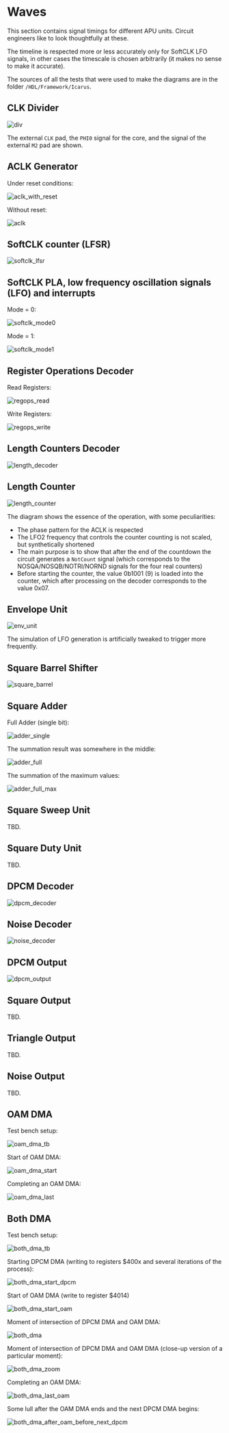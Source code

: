 # Waves

This section contains signal timings for different APU units. Circuit engineers like to look thoughtfully at these.

The timeline is respected more or less accurately only for SoftCLK LFO signals, in other cases the timescale is chosen arbitrarily (it makes no sense to make it accurate).

The sources of all the tests that were used to make the diagrams are in the folder `/HDL/Framework/Icarus`.

## CLK Divider

![div](/BreakingNESWiki/imgstore/apu/waves/div.png)

The external `CLK` pad, the `PHI0` signal for the core, and the signal of the external `M2` pad are shown.

## ACLK Generator

Under reset conditions:

![aclk_with_reset](/BreakingNESWiki/imgstore/apu/waves/aclk_with_reset.png)

Without reset:

![aclk](/BreakingNESWiki/imgstore/apu/waves/aclk.png)

## SoftCLK counter (LFSR)

![softclk_lfsr](/BreakingNESWiki/imgstore/apu/waves/softclk_lfsr.png)

## SoftCLK PLA, low frequency oscillation signals (LFO) and interrupts

Mode = 0:

![softclk_mode0](/BreakingNESWiki/imgstore/apu/waves/softclk_mode0.png)

Mode = 1:

![softclk_mode1](/BreakingNESWiki/imgstore/apu/waves/softclk_mode1.png)

## Register Operations Decoder

Read Registers:

![regops_read](/BreakingNESWiki/imgstore/apu/waves/regops_read.png)

Write Registers:

![regops_write](/BreakingNESWiki/imgstore/apu/waves/regops_write.png)

## Length Counters Decoder

![length_decoder](/BreakingNESWiki/imgstore/apu/waves/length_decoder.png)

## Length Counter

![length_counter](/BreakingNESWiki/imgstore/apu/waves/length_counter.png)

The diagram shows the essence of the operation, with some peculiarities:
- The phase pattern for the ACLK is respected
- The LFO2 frequency that controls the counter counting is not scaled, but synthetically shortened
- The main purpose is to show that after the end of the countdown the circuit generates a `NotCount` signal (which corresponds to the NOSQA/NOSQB/NOTRI/NORND signals for the four real counters)
- Before starting the counter, the value 0b1001 (9) is loaded into the counter, which after processing on the decoder corresponds to the value 0x07.

## Envelope Unit

![env_unit](/BreakingNESWiki/imgstore/apu/waves/env_unit.png)

The simulation of LFO generation is artificially tweaked to trigger more frequently.

## Square Barrel Shifter

![square_barrel](/BreakingNESWiki/imgstore/apu/waves/square_barrel.png)

## Square Adder

Full Adder (single bit):

![adder_single](/BreakingNESWiki/imgstore/apu/waves/adder_single.png)

The summation result was somewhere in the middle:

![adder_full](/BreakingNESWiki/imgstore/apu/waves/adder_full.png)

The summation of the maximum values:

![adder_full_max](/BreakingNESWiki/imgstore/apu/waves/adder_full_max.png)

## Square Sweep Unit

TBD.

## Square Duty Unit

TBD.

## DPCM Decoder

![dpcm_decoder](/BreakingNESWiki/imgstore/apu/waves/dpcm_decoder.png)

## Noise Decoder

![noise_decoder](/BreakingNESWiki/imgstore/apu/waves/noise_decoder.png)

## DPCM Output

![dpcm_output](/BreakingNESWiki/imgstore/apu/waves/dpcm_output.png)

## Square Output

TBD.

## Triangle Output

TBD.

## Noise Output

TBD.

## OAM DMA

Test bench setup:

![oam_dma_tb](/BreakingNESWiki/imgstore/apu/waves/oam_dma_tb.png)

Start of OAM DMA:

![oam_dma_start](/BreakingNESWiki/imgstore/apu/waves/oam_dma_start.png)

Completing an OAM DMA:

![oam_dma_last](/BreakingNESWiki/imgstore/apu/waves/oam_dma_last.png)

## Both DMA

Test bench setup:

![both_dma_tb](/BreakingNESWiki/imgstore/apu/waves/both_dma_tb.png)

Starting DPCM DMA (writing to registers $400x and several iterations of the process):

![both_dma_start_dpcm](/BreakingNESWiki/imgstore/apu/waves/both_dma_start_dpcm.png)

Start of OAM DMA (write to register $4014)

![both_dma_start_oam](/BreakingNESWiki/imgstore/apu/waves/both_dma_start_oam.png)

Moment of intersection of DPCM DMA and OAM DMA:

![both_dma](/BreakingNESWiki/imgstore/apu/waves/both_dma.png)

Moment of intersection of DPCM DMA and OAM DMA (close-up version of a particular moment):

![both_dma_zoom](/BreakingNESWiki/imgstore/apu/waves/both_dma_zoom.png)

Completing an OAM DMA:

![both_dma_last_oam](/BreakingNESWiki/imgstore/apu/waves/both_dma_last_oam.png)

Some lull after the OAM DMA ends and the next DPCM DMA begins:

![both_dma_after_oam_before_next_dpcm](/BreakingNESWiki/imgstore/apu/waves/both_dma_after_oam_before_next_dpcm.png)
